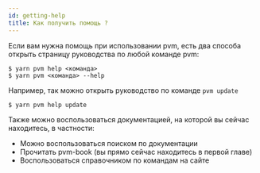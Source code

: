 ```yaml
---
id: getting-help
title: Как получить помощь ?
---
```


Если вам нужна помощь при использовании pvm, есть два способа открыть страницу руководства по любой команде pvm:

```shell
$ yarn pvm help <команда>
$ yarn pvm <команда> --help
```

Например, так можно открыть руководство по команде `pvm update`

```shell
$ yarn pvm help update
```

Также можно воспользоваться документацией, на которой вы сейчас находитесь, в частности:

- Можно воспользоваться поиском по документации
- Прочитать pvm-book (вы прямо сейчас находитесь в первой главе)
- Воспользоваться справочником по командам на сайте
